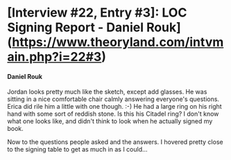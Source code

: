 # [Interview #22, Entry #3]: LOC Signing Report - Daniel Rouk](https://www.theoryland.com/intvmain.php?i=22#3)

#### Daniel Rouk

Jordan looks pretty much like the sketch, except add glasses. He was sitting in a nice comfortable chair calmly answering everyone's questions. Erica did rile him a little with one though. :-) He had a large ring on his right hand with some sort of reddish stone. Is this his Citadel ring? I don't know what one looks like, and didn't think to look when he actually signed my book.

Now to the questions people asked and the answers. I hovered pretty close to the signing table to get as much in as I could...

